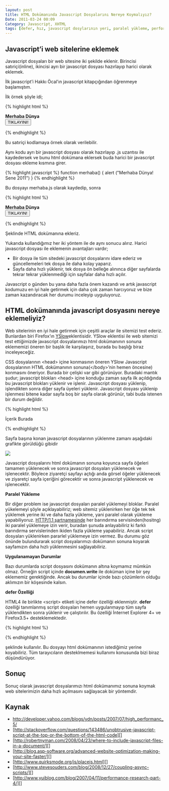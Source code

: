 ```yaml
---
layout: post
title: HTML Dokümanında Javascript Dosyalarını Nereye Koymalıyız?
Date: 2011-03-24 00:09
Category: Javascript, XHTML
tags: [defer, hız, javascript dosylarının yeri, paralel yükleme, performans]
---
```


## Javascript’i web sitelerine eklemek

Javascript dosyaları bir web sitesine iki şekilde eklenir. Birincisi
satıriçi(inline), ikincisi ayrı bir javascript dosyası hazırlayıp harici
olarak eklemek.

İlk javascript’i Hakkı Öcal’ın javascript kitapçığından öğrenmeye
başlamıştım.

İlk örnek şöyle idi;

{% highlight html %}
<html>
<head>
<title>Merhaba Dünya!</title>
	<script>
		function merhaba() //merhaba isimli fonksiyonu deklare ediyoruz
		{ //bu, fonksiyonun başlama işareti
			alert ("Merhaba Dünya!") //fonksiyonun komutu ve komutun gerektirdiği metin
		} //bu fonksiyonun bitme işareti
	</script>
</head>
<body>
	<b>Merhaba Dünya</b><br>
	<form>
		<button onclick=merhaba()>TIKLAYINI!</button>
	</form>
</body>
<html>
{% endhighlight %}

Bu satıriçi kodlamaya örnek olarak verilebilir.

Aynı kodu ayrı bir javascript dosyası olarak hazırlayıp .js uzantısı ile
kaydedersek ve bunu html dokümana eklersek buda harici bir javascript
dosyası ekleme kısmına girer.

{% highlight javascript %}
function merhaba() {
	alert ("Merhaba Dünya! Sene 2011")
}
{% endhighlight %}


Bu dosyayı merhaba.js olarak kaydedip, sonra

{% highlight html %}
<html>
<head>
<meta http-equiv="Content-Type" content="text/html; charset=windows-1254">
<title>Merhaba Dünya!</title>
<script src="merhaba.js">
</script>
</head>
<bodyY>
	<b>Merhaba Dünya</b><br>
	<form>
		<input type="submit" name="button1" value="TIKLAYIN!" onclick="merhaba()">
	</form>
</body>
</html>
{% endhighlight %}

Şeklinde HTML dokümanına ekleriz.

Yukarıda kullandığımız her iki yöntem ile de aynı sonucu alırız. Harici
javascript dosyası ile eklemenin avantajları vardır;

-   Bir dosya ile tüm sitedeki javascript dosyalarını idare ederiz ve
    güncellemeleri tek dosya ile daha kolay yaparız.
-   Sayfa daha hızlı yüklenir, tek dosya ön belleğe alınınca diğer
    sayfalarda tekrar tekrar yüklenmediği için sayfalar daha hızlı
    açılır.

Javascript o günden bu yana daha fazla önem kazandı ve artık javascript
kodumuzu en iyi hale getirmek için daha çok zaman harcıyoruz ve bize
zaman kazandıracak her durumu inceleyip uyguluyoruz.

## HTML dokümanında javascript dosyasını nereye eklemeliyiz?

Web sitelerinin en iyi hale getirmek için çeşitli araçlar ile sitemizi
test ederiz. Bunlardan biri Firefox’ın [YSlow][]eklentisidir. YSlow
eklentisi ile web sitemizi test ettiğimizde javascript dosyalarımızı
html dokümanının sonuna eklememizi öneren bir başlık ile karşılaşırız,
burada bu başlığı biraz inceleyeceğiz.

CSS dosyalarının <head\> içine konmasının öneren YSlow Javascript
dosyalarının HTML dokümanının sonuna(</body\>’nin hemen öncesine)
konmasını öneriyor. Burada bir çelişki var gibi görünüyor. Buradaki
mantık şudur; javascript blokları <head\> içine konduğu zaman sayfa ilk
açıldığında bu javascript blokları yüklenir ve işlenir. Javascript
dosyası yüklenip, işlendikten sonra diğer sayfa üyeleri yüklenir.
Javascript dosyası yüklenip işlenmesi bitene kadar sayfa boş bir sayfa
olarak görünür, tabi buda istenen bir durum değildir.

{% highlight html %}
<html>
<head>
<title>Javascript yükleme yeri</title>
<script type="text/javascript" src="script1.js"></script>
<script type="text/javascript" src="script2.js"></script>
<link rel="stylesheet" type="text/css" href="stil.css">
</head>
<body>
	<p>İçerik Burada</p>
</body>
</html>
{% endhighlight %}

Sayfa başına konan javascript dosyalarının yüklenme zamanı aşağıdaki
grafikte görüldüğü gibidir

![][100]

Javascript dosyalarını html dokümanın sonuna koyunca sayfa öğeleri
tamamen yüklenecek ve sonra javascript dosyaları yüklenecek ve
işlenecektir. Böylece ziyaretçi sayfayı açtığı anda görsel öğeler
yüklenecek ve ziyaretçi sayfa içeriğini görecektir ve sonra javascript
yüklenecek ve işlenecektir.

**Paralel Yükleme**

Bir diğer problem ise javascript dosyaları paralel yüklemeyi bloklar.
Paralel yükelemeyi şöyle açıklayabiliriz; web sitemiz yüklenirken her
öğe tek tek yüklemek yerine iki ve daha fazla yükleme, yani paralel
olarak yükleme yapabiliyoruz. [HTTP/1.1 şartnamesinde][] her barındırma
servisinden(hositng) iki paralel yüklemeye izin verir, buradan şunuda
anlayabiliriz ki farklı barındırma servislerinden ikiden fazla yükleme
yapabiliriz. Ancak script dosyaları yüklenirken pararlel yüklemeye izin
vermez. Bu durumu göz önünde bulundurarak script dosyalarımızı dokümanın
sonuna koyarak sayfamızın daha hızlı yüklenmesini sağlayabiliriz.

**Uygulanamayan Durumlar**

Bazı durumlarda script dosyasını dokümanın altına koymamız mümkün olmaz.
Örneğin script içinde **documen.write** ile doküman içine bir şey
eklememiz gerektiğinde. Ancak bu durumlar içinde bazı çözümlerin olduğu
aklımızın bir köşesinde kalsın.

**defer Özelliği**

HTML4 ile birlikte <script\> etiketi içine defer özelliği eklenmiştir.
**defer** özelliği tanımlanmış script dosyaları hemen uygulanmayıp tüm
sayfa yüklendikten sonra yüklenir ve çalıştırılır. Bu özelliği İnternet
Explorer 4+ ve Firefox3.5+ desteklemektedir.

{% highlight html %}
<script type="text/javascript" src="script1.js" defer></script>
{% endhighlight %}

şeklinde kullanılır. Bu dosyayı html dokümanının istediğimiz yerine
koyabiliriz. Tüm tarayıcıların desteklmemesi kullanımı konusunda bizi
biraz düşündürüyor.

## Sonuç

Sonuç olarak javascript dosyalarımızı html dokümanımız sonuna koymak web
sitelerimizin daha hızlı açılmasını sağlayacak bir yöntemdir.

## Kaynak

-   http://developer.yahoo.com/blogs/ydn/posts/2007/07/high_performanc_5/
-   [http://stackoverflow.com/questions/143486/unobtrusive-javascript-script-at-the-top-or-the-bottom-of-the-html-code][]
-   [http://robertnyman.com/2008/04/23/where-to-include-javascript-files-in-a-document/][]
-   [http://blog.asp-software.org/advanced-website-optimization-making-your-site-faster/][]
-   [http://www.quirksmode.org/js/placejs.html][]
-   [http://www.stevesouders.com/blog/2008/12/27/coupling-async-scripts/][]
-   [http://www.yuiblog.com/blog/2007/04/11/performance-research-part-4/][]

  [YSlow]: https://addons.mozilla.org/en-us/firefox/addon/yslow/
  [100]: https://lh3.googleusercontent.com/gSZsDGo9nsWt4gD1hgKwiJo2FITV5oh_x706nZ2wKUapQWLl70O6P7NofpZvXVOTxIJKOW2GiPabJKNZVbHCIgcp3CAA9eE7kpdGnNKP0sYqp6EcmNc
  [HTTP/1.1 şartnamesinde]: http://www.w3.org/Protocols/rfc2616/rfc2616-sec8.html#sec8.1.4
  [http://stackoverflow.com/questions/143486/unobtrusive-javascript-script-at-the-top-or-the-bottom-of-the-html-code]: http://stackoverflow.com/questions/143486/unobtrusive-javascript-script-at-the-top-or-the-bottom-of-the-html-code
  [http://robertnyman.com/2008/04/23/where-to-include-javascript-files-in-a-document/]: http://robertnyman.com/2008/04/23/where-to-include-javascript-files-in-a-document/
  [http://blog.asp-software.org/advanced-website-optimization-making-your-site-faster/]: http://blog.asp-software.org/advanced-website-optimization-making-your-site-faster/
  [http://www.quirksmode.org/js/placejs.html]: http://www.quirksmode.org/js/placejs.html
  [http://www.stevesouders.com/blog/2008/12/27/coupling-async-scripts/]: http://www.stevesouders.com/blog/2008/12/27/coupling-async-scripts/
  [http://www.yuiblog.com/blog/2007/04/11/performance-research-part-4/]: http://www.yuiblog.com/blog/2007/04/11/performance-research-part-4/

